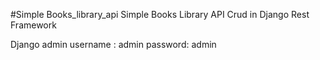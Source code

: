 #Simple Books_library_api
Simple Books Library API Crud in Django Rest Framework

Django admin
username : admin
password:  admin
